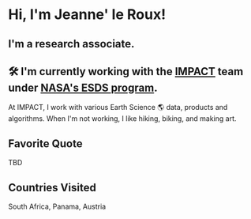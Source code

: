 # Hi, I'm Jeanne' le Roux!

## I'm a research associate.

## 🛠️  I'm currently working with the [IMPACT](https://impact.earthdata.nasa.gov/) team under [NASA's ESDS program](https://earthdata.nasa.gov/esds).

At IMPACT, I work with various Earth Science 🌎 data, products and algorithms.
When I'm not working, I like hiking, biking, and making art.

## Favorite Quote
TBD

## Countries Visited
South Africa, Panama, Austria